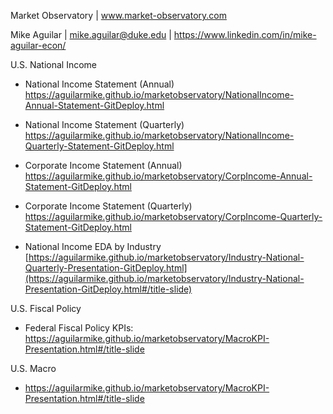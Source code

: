 Market Observatory | www.market-observatory.com 

Mike Aguilar | mike.aguilar@duke.edu | https://www.linkedin.com/in/mike-aguilar-econ/

U.S. National Income 

 - National Income Statement (Annual) https://aguilarmike.github.io/marketobservatory/NationalIncome-Annual-Statement-GitDeploy.html

 - National Income Statement (Quarterly) https://aguilarmike.github.io/marketobservatory/NationalIncome-Quarterly-Statement-GitDeploy.html

- Corporate Income Statement (Annual) https://aguilarmike.github.io/marketobservatory/CorpIncome-Annual-Statement-GitDeploy.html

- Corporate Income Statement (Quarterly) https://aguilarmike.github.io/marketobservatory/CorpIncome-Quarterly-Statement-GitDeploy.html

- National Income EDA by Industry [https://aguilarmike.github.io/marketobservatory/Industry-National-Quarterly-Presentation-GitDeploy.html](https://aguilarmike.github.io/marketobservatory/Industry-National-Presentation-GitDeploy.html#/title-slide)

U.S. Fiscal Policy 

- Federal Fiscal Policy KPIs: https://aguilarmike.github.io/marketobservatory/MacroKPI-Presentation.html#/title-slide

U.S. Macro 
- https://aguilarmike.github.io/marketobservatory/MacroKPI-Presentation.html#/title-slide
